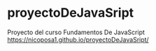 # proyectoDeJavaSript
Proyecto del curso Fundamentos De JavaScript
https://nicoposa1.github.io/proyectoDeJavaSript/
